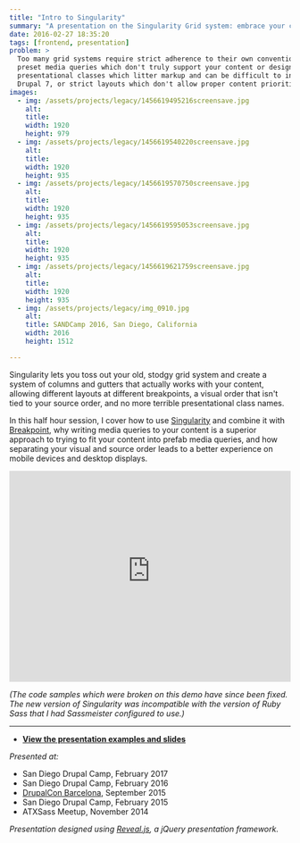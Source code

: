 ```yaml
---
title: "Intro to Singularity"
summary: "A presentation on the Singularity Grid system: embrace your content and free yourself from predefined media queries, presentational classes, and clumsy layouts."
date: 2016-02-27 18:35:20
tags: [frontend, presentation]
problem: >
  Too many grid systems require strict adherence to their own conventions like
  preset media queries which don't truly support your content or design,
  presentational classes which litter markup and can be difficult to insert in
  Drupal 7, or strict layouts which don't allow proper content prioritization.
images:
  - img: /assets/projects/legacy/1456619495216screensave.jpg
    alt:
    title:
    width: 1920
    height: 979
  - img: /assets/projects/legacy/1456619540220screensave.jpg
    alt:
    title:
    width: 1920
    height: 935
  - img: /assets/projects/legacy/1456619570750screensave.jpg
    alt:
    title:
    width: 1920
    height: 935
  - img: /assets/projects/legacy/1456619595053screensave.jpg
    alt:
    title:
    width: 1920
    height: 935
  - img: /assets/projects/legacy/1456619621759screensave.jpg
    alt:
    title:
    width: 1920
    height: 935
  - img: /assets/projects/legacy/img_0910.jpg
    alt:
    title: SANDCamp 2016, San Diego, California
    width: 2016
    height: 1512

---
```


Singularity lets you toss out your old, stodgy grid system and create a system of columns and gutters that actually works with your content, allowing different layouts at different breakpoints, a visual order that isn't tied to your source order, and no more terrible presentational class names.

In this half hour session, I cover how to use [Singularity](https://github.com/at-import/Singularity) and combine it with [Breakpoint](https://github.com/at-import/breakpoint), why writing media queries to your content is a superior approach to trying to fit your content into prefab media queries, and how separating your visual and source order leads to a better experience on mobile devices and desktop displays.

<div style="width:100%; padding-bottom:75%; height: 0; position:relative;">
<iframe style="position:absolute; width:100%; height:100%;" src="https://www.youtube-nocookie.com/embed/lkSWS64dZBM?rel=0" frameborder="0" allowfullscreen></iframe>
</div>

_(The code samples which were broken on this demo have since been fixed. The new version of Singularity was incompatible with the version of Ruby Sass that I had Sassmeister configured to use.)_


---

* [**View the presentation examples and slides**](http://tsmith512.github.io/intro-to-singularity)

_Presented at:_
* San Diego Drupal Camp, February 2017
* San Diego Drupal Camp, February 2016
* [DrupalCon Barcelona](https://events.drupal.org/node/5327), September 2015
* San Diego Drupal Camp, February 2015
* ATXSass Meetup, November 2014

_Presentation designed using [Reveal.js](http://lab.hakim.se/reveal-js/), a jQuery presentation framework._
